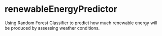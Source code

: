 # renewableEnergyPredictor
Using Random Forest Classifier to predict how much renewable energy will be produced by assessing weather conditions.
